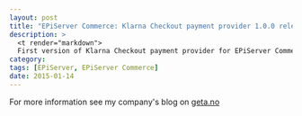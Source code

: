 ```yaml
---
layout: post
title: "EPiServer Commerce: Klarna Checkout payment provider 1.0.0 released"
description: >
  <t render="markdown">
  First version of Klarna Checkout payment provider for EPiServer Commerce released.</t>
category:
tags: [EPiServer, EPiServer Commerce]
date: 2015-01-14
---
```


<p class="lead">
For more information see my company's blog on <a href="http://geta.no/blogg/first-version-of-klarna-checkout-payment-library-for-episerver-commerce-released/">geta.no</a>
</p>
